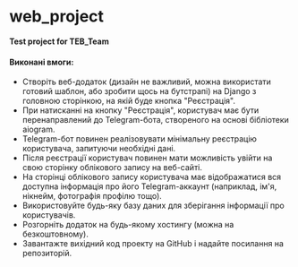 # web_project

**Test project for TEB_Team**

#### Виконані вмоги:
- Створіть веб-додаток (дизайн не важливий, можна використати готовий шаблон, або зробити щось на бутстрапі) на Django з головною сторінкою, на якій буде кнопка "Реєстрація".
- При натисканні на кнопку "Реєстрація", користувач має бути перенаправлений до Telegram-бота, створеного на основі бібліотеки aiogram.
- Telegram-бот повинен реалізовувати мінімальну реєстрацію користувача, запитуючи необхідні дані.
- Після реєстрації користувач повинен мати можливість увійти на свою сторінку облікового запису на веб-сайті.
- На сторінці облікового запису користувача має відображатися вся доступна інформація про його Telegram-аккаунт (наприклад, ім'я, нікнейм, фотографія профілю тощо).
- Використовуйте будь-яку базу даних для зберігання інформації про користувачів.
- Розгорніть додаток на будь-якому хостингу (можна на безкоштовному).
- Завантажте вихідний код проекту на GitHub і надайте посилання на репозиторій.
